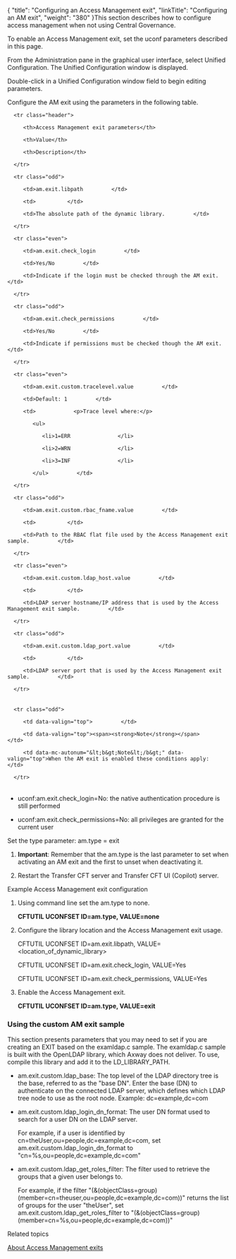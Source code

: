 {
    "title": "Configuring an Access Management exit",
    "linkTitle": "Configuring an AM exit",
    "weight": "380"
}This section describes how to configure access management when not using Central Governance.

To enable an Access Management exit, set the uconf parameters described in this page.

From the Administration pane in the graphical user interface, select Unified Configuration. The Unified Configuration window is displayed.

Double-click in a Unified Configuration window field to begin editing parameters.

Configure the AM exit using the parameters in the following table.

<table data-cellspacing="0">
   <thead>
      <tr class="header">
         <th>Access Management exit parameters</th>
         <th>Value</th>
         <th>Description</th>
      </tr>
   </thead>
   <tbody>
      <tr class="odd">
         <td>am.exit.libpath         </td>
         <td>          </td>
         <td>The absolute path of the dynamic library.         </td>
      </tr>
      <tr class="even">
         <td>am.exit.check_login         </td>
         <td>Yes/No         </td>
         <td>Indicate if the login must be checked through the AM exit.         </td>
      </tr>
      <tr class="odd">
         <td>am.exit.check_permissions         </td>
         <td>Yes/No         </td>
         <td>Indicate if permissions must be checked though the AM exit.         </td>
      </tr>
      <tr class="even">
         <td>am.exit.custom.tracelevel.value         </td>
         <td>Default: 1         </td>
         <td>            <p>Trace level where:</p>
            <ul>
               <li>1=ERR               </li>
               <li>2=WRN               </li>
               <li>3=INF               </li>
            </ul>         </td>
      </tr>
      <tr class="odd">
         <td>am.exit.custom.rbac_fname.value         </td>
         <td>          </td>
         <td>Path to the RBAC flat file used by the Access Management exit sample.         </td>
      </tr>
      <tr class="even">
         <td>am.exit.custom.ldap_host.value         </td>
         <td>          </td>
         <td>LDAP server hostname/IP address that is used by the Access Management exit sample.         </td>
      </tr>
      <tr class="odd">
         <td>am.exit.custom.ldap_port.value         </td>
         <td>          </td>
         <td>LDAP server port that is used by the Access Management exit sample.         </td>
      </tr>
   </tbody>
</table>

<table data-cellpadding="0" data-cellspacing="0">
   <tbody>
      <tr class="odd">
         <td data-valign="top">         </td>
         <td data-valign="top"><span><strong>Note</strong></span>         </td>
         <td data-mc-autonum="&lt;b&gt;Note&lt;/b&gt;" data-valign="top">When the AM exit is enabled these conditions apply:         </td>
      </tr>
   </tbody>
</table>

-   uconf:am.exit.check\_login=No: the native authentication procedure is still performed
-   uconf:am.exit.check\_permissions=No: all privileges are granted for the current user

Set the type parameter: am.type = exit

1.  **Important**: Remember that the am.type is the last parameter to set when activating an AM exit and the first to unset when deactivating it.
2.  Restart the Transfer CFT server and Transfer CFT UI (Copilot) server.

Example Access Management exit configuration

1.  Using command line set the am.type to none.  
    **CFTUTIL UCONFSET ID=am.type, VALUE=none**
2.  Configure the library location and the Access Management exit usage.  
    CFTUTIL UCONFSET ID=am.exit.libpath, VALUE=&lt;location\_of\_dynamic\_library>  
    CFTUTIL UCONFSET ID=am.exit.check\_login, VALUE=Yes  
    CFTUTIL UCONFSET ID=am.exit.check\_permissions, VALUE=Yes
3.  Enable the Access Management exit.  
    **CFTUTIL UCONFSET ID=am.type, VALUE=exit**

### Using the custom AM exit sample

This section presents parameters that you may need to set if you are creating an EXIT based on the examldap.c sample. The examldap.c sample is built with the OpenLDAP library, which Axway does not deliver. To use, compile this library and add it to the LD\_LIBRARY\_PATH.

-   am.exit.custom.ldap\_base: The top level of the LDAP directory tree is the base, referred to as the "base DN". Enter the base (DN) to authenticate on the connected LDAP server, which defines which LDAP tree node to use as the root node. Example: dc=example,dc=com
-   am.exit.custom.ldap\_login\_dn\_format: The user DN format used to search for a user DN on the LDAP server.  
    For example, if a user is identified by cn=theUser,ou=people,dc=example,dc=com, set am.exit.custom.ldap\_login\_dn\_format to "cn=%s,ou=people,dc=example,dc=com"
-   am.exit.custom.ldap\_get\_roles\_filter: The filter used to retrieve the groups that a given user belongs to.  
    For example, if the filter "(&(objectClass=group)(member=cn=theuser,ou=people,dc=example,dc=com))" returns the list of groups for the user "theUser", set am.exit.custom.ldap\_get\_roles\_filter to "(&(objectClass=group)(member=cn=%s,ou=people,dc=example,dc=com))"

Related topics

[About Access Management exits](transfercft/app_integration_intro/managing_exits/am_exits)
